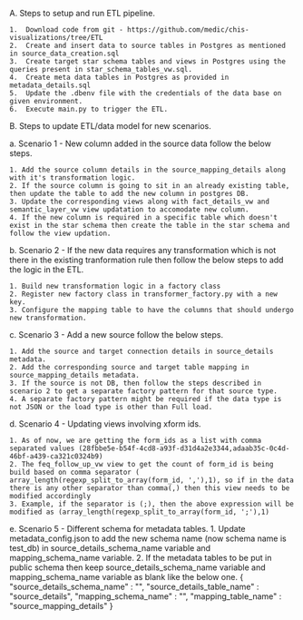 A.	Steps to setup and run ETL pipeline.

    1.	Download code from git - https://github.com/medic/chis-visualizations/tree/ETL
    2.	Create and insert data to source tables in Postgres as mentioned in source_data_creation.sql
    3.	Create target star schema tables and views in Postgres using the queries present in star_schema_tables_vw.sql.
    4.	Create meta data tables in Postgres as provided in metadata_details.sql 
    5.	Update the .dbenv file with the credentials of the data base on given environment.
    6.	Execute main.py to trigger the ETL.
 
B. Steps to update ETL/data model for new scenarios.

a. Scenario 1 - New column added in the source data follow the below steps.

    1. Add the source column details in the source_mapping_details along with it's transformation logic.
    2. If the source column is going to sit in an already existing table, then update the table to add the new column in postgres DB.
    3. Update the corresponding views along with fact_details_vw and semantic_layer_vw view updatation to accomodate new column.
    4. If the new column is required in a specific table which doesn't exist in the star schema then create the table in the star schema and follow the view updation.

b. Scenario 2 - If the new data requires any transformation which is not there in the existing tranformation rule then follow the below steps to add the logic in the ETL.

    1. Build new transformation logic in a factory class
    2. Register new factory class in transformer_factory.py with a new key.
    3. Configure the mapping table to have the columns that should undergo new transformation.

c. Scenario 3 - Add a new source follow the below steps.

    1. Add the source and target connection details in source_details metadata.
    2. Add the corresponding source and target table mapping in source_mapping_details metadata.
    3. If the source is not DB, then follow the steps described in scenario 2 to get a separate factory pattern for that source type.
    4. A separate factory pattern might be required if the data type is not JSON or the load type is other than Full load.

d. Scenario 4 - Updating views involving xform ids.

    1. As of now, we are getting the form_ids as a list with comma separated values (28fbbe5e-b54f-4cd8-a93f-d31d4a2e3344,adaab35c-0c4d-46bf-a439-ca321c0324b9)
    2. The feq_follow_up_vw view to get the count of form_id is being build based on comma separator ( array_length(regexp_split_to_array(form_id, ','),1), so if in the data there is any other separator than comma(,) then this view needs to be modified accordingly
    3. Example, if the separator is (;), then the above expression will be modified as (array_length(regexp_split_to_array(form_id, ';'),1)
    
e. Scenario 5 - Different schema for metadata tables.
    1. Update metadata_config.json to add the new schema name (now schema name is test_db) in source_details_schema_name variable and mapping_schema_name variable.
    2. If the metadata tables to be put in public schema then keep source_details_schema_name variable and mapping_schema_name variable as blank like the below one.
        {
            "source_details_schema_name" : "",
            "source_details_table_name" : "source_details",
            "mapping_schema_name" : "",
            "mapping_table_name" : "source_mapping_details"
        }

